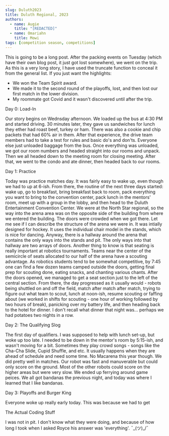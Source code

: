 ```yaml
---
slug: Duluth2023
title: Duluth Regional, 2023
authors:
  - name: Augie
    title: "[REDACTED]"
  - name: Omariahn
    title: Mowi
tags: [competition season, competitions]
---
```

This is going to be a long post. After the packing events on Tuesday (which have their own blog post, it just got lost somewhere), we went on the trip. As this is a very long story, I have used the truncate function to conceal it from the general list. If you just want the highlights: 
* We won the Team Spirit award.
* We made it to the second round of the playoffs, lost, and then lost our first match in the lower division. 
* My roommate got Covid and it wasn't discovered until after the trip.
<!--truncate-->

Day 0: Load-In

Our story begins on Wednsday afternoon. We loaded up the bus at 4:30 PM and started driving. 30 minutes later, they gave us sandwiches for lunch they ether had roast beef, turkey or ham. There was also a cookie and chip packets that had 60% air in them. After that experience, the drive team members had to take a test for rules and basic do's and don'ts. Everyone else just unloaded baggage from the bus. Once everything was unloaded, we got our room numbers and headed straight into our rooms and unpack. Then we all headed down to the meeting room for closing meeting. After that, we went to the condo and ate dinner, then headed back to our rooms.

Day 1: Practice

Today was practice matches day. It was fairly easy to wake up, even though we had to up at 6-ish. From there, the routine of the next three days started: wake up, go to breakfast, bring breakfast back to room, pack everything you want to bring to the convention center, pack lunch in the mentors' room, meet up with a group in the lobby, and then head to the Duluth Entertainment Convention Center. We were at the North Star regional, so the way into the arena area was on the opposite side of the building from where we entered the building. The doors were crowded when we got there. Let me see if I can describe the structure of the arena we were in. It was intially designed for hockey. It uses the individual chair model in the stands, which is nice for dancing. Anyway, there is a hallway around the arena that contains the only ways into the stands and pit. The only ways into that hallway are two arrays of doors. Another thing to know is that seating is really important at robotics tournaments. Teams near the center of the semicircle of seats allocated to our half of the arena have a scouting advantage. As robotics students tend to be somewhat competitive, by 7:45 one can find a few dozen teams camped outside the doors, getting final prep for scouting done, eating snacks, and chanting various chants. After the doors opened, we managed to get a seat section just to the left of the central section. From there, the day progressed as it usually would - robots being shuttled on and off the field, match after match after match, trying to figure out what team to scout, lunch at noon-ish, resume scouting or faffing about (we worked in shifts for scouting - one hour of working followed by two hours of break), panicking over my battery life, and then heading back to the hotel for dinner. I don't recall what dinner that night was... perhaps we had potatoes two nights in a row. 

Day 2: The Qualifying Slog

The first day of qualifiers. I was supposed to help with lunch set-up, but woke up too late. I needed to be down in the mentor's room by 5:15-ish, and wasn't moving for a bit. Sometimes they play crowd songs - songs like the Cha-Cha Slide, Cupid Shuffle, and etc. It usually happens when they are ahead of schedule and need some time. No Macarena this year though. We did pretty well in matches. Our robot was fast and manuverable but could only score on the ground. Most of the other robots could score on the higher areas but were very slow. We ended up ferrying around game peices. We all got bandanas the previous night, and today was where I learned that I like bandanas.

Day 3: Playoffs and Burger King

Everyone woke up really early today. This was because we had to get

The Actual Coding Stuff

I was not in pit. I don't know what they were doing, and because of how long I took when I asked Royce his answer was 'everything'.   ¯\_(ツ)_/¯